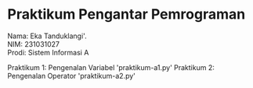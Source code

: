 # Praktikum Pengantar Pemrograman
<div> Nama: Eka Tanduklangi'. </div>
<div> NIM: 231031027 </div>
<div> Prodi: Sistem Informasi A </div>

Praktikum 1: Pengenalan Variabel 'praktikum-a1.py'
Praktikum 2: Pengenalan Operator 'praktikum-a2.py'

